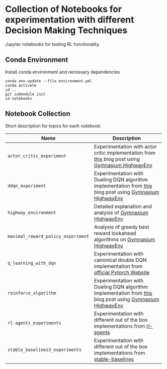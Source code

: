 # Collection of Notebooks for experimentation with different Decision Making Techniques

Jupyter notebooks for testing RL functionality.

## Conda Environment

Install conda environment and necessary dependencies 

```
conda env update --file environment.yml 
conda activate
cd .. 
git submodule init
cd notebooks
```

## Notebook Collection

Short description for topics for each notebook:

|Name|Description|
|----|-----------|
|`actor_critic_experiment`|Experimentation with actor critic implementation from [this](https://towardsdatascience.com/understanding-actor-critic-methods-931b97b6df3f) blog post using [Gymnasium HighwayEnv](https://github.com/Farama-Foundation/HighwayEnv) |
|`ddqn_experiment`|Experimentation with  Dueling DQN algorithm implementation from [this](https://pytorch.org/tutorials/intermediate/reinforcement_q_learning.html) blog post using [Gymnasium HighwayEnv](https://github.com/Farama-Foundation/HighwayEnv) |
|`highway_environment`| Detailed explanation and analysis of [Gymnasium HighwayEnv](https://github.com/Farama-Foundation/HighwayEnv) |
|`maximal_reward_policy_experiment`| Analysis of greedy best reward lookahead algorithms on [Gymnasium HighwayEnv](https://github.com/Farama-Foundation/HighwayEnv) |
|`q_learning_with_dqn`|Experimentation with canonical double DQN implementation from [official Pytorch Website](https://pytorch.org/tutorials/intermediate/reinforcement_q_learning.html)|
|`reinforce_algorithm`|Experimentation with  Dueling DQN algorithm implementation from [this](https://medium.com/@thechrisyoon/deriving-policy-gradients-and-implementing-reinforce-f887949bd63) blog post using [Gymnasium HighwayEnv](https://github.com/Farama-Foundation/HighwayEnv)|
|`rl-agents_experiments`|Experimentation with different out of the box implementations from [rl-agents](https://github.com/eleurent/rl-agents)|
|`stable_baselines3_experiments`|Experimentation with different out of the box implementations from [stable-baselines](https://github.com/DLR-RM/stable-baselines3)|